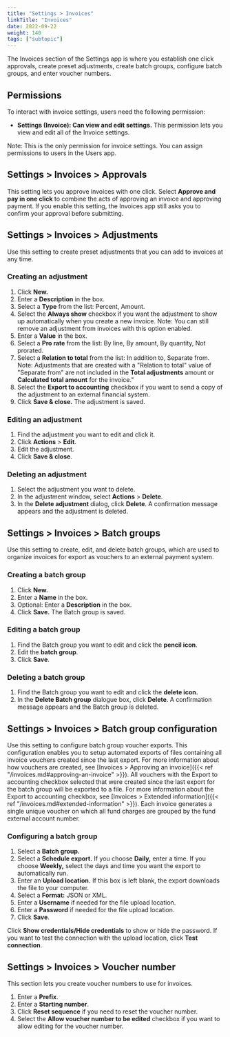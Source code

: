 ```yaml
---
title: "Settings > Invoices"
linkTitle: "Invoices"
date: 2022-09-22
weight: 140
tags: ["subtopic"]   
---
```


The Invoices section of the Settings app is where you establish one click approvals, create preset adjustments, create batch groups, configure batch groups, and enter voucher numbers. 


## Permissions

To interact with invoice settings, users need the following permission: 



*   **Settings (Invoice): Can view and edit settings.** This permission lets you view and edit all of the Invoice settings. 

Note: This is the only permission for invoice settings. You can assign permissions to users in the Users app. 


## Settings > Invoices > Approvals

This setting lets you approve invoices with one click. Select **Approve and pay in one click** to combine the acts of approving an invoice and approving payment. If you enable this setting, the Invoices app still asks you to confirm your approval before submitting. 


## Settings > Invoices > Adjustments 

Use this setting to create preset adjustments that you can add to invoices at any time. 


### Creating an adjustment



1. Click **New.** 
2. Enter a **Description** in the box. 
3. Select a **Type** from the list: Percent, Amount. 
4. Select the **Always show** checkbox if you want the adjustment to show up automatically when you create a new invoice. Note: You can still remove an adjustment from invoices with this option enabled. 
5. Enter a **Value** in the box. 
6. Select a **Pro rate** from the list: By line, By amount, By quantity, Not prorated.  
7. Select a **Relation to total** from the list: In addition to, Separate from. Note: Adjustments that are created with a "Relation to total" value of "Separate from" are not included in the **Total adjustments** amount or **Calculated total amount** for the invoice."  
8. Select the **Export to accounting** checkbox if you want to send a copy of the adjustment to an external financial system. 
9. Click **Save & close.** The adjustment is saved. 


### Editing an adjustment



1. Find the adjustment you want to edit and click it. 
2. Click **Actions** > **Edit**. 
3. Edit the adjustment. 
4. Click **Save & close**. 


### Deleting an adjustment 



1. Select the adjustment you want to delete. 
2. In the adjustment window, select **Actions** > **Delete**. 
3. In the **Delete adjustment** dialog, click **Delete**. A confirmation message appears and the adjustment is deleted. 


## Settings > Invoices > Batch groups

Use this setting to create, edit, and delete batch groups, which are used to organize invoices  for export as vouchers to an external payment system.


### Creating a batch group


1. Click **New.** 
2. Enter a **Name** in the box.
3. Optional: Enter a **Description** in the box. 
4. Click **Save.** The Batch group is saved. 


### Editing a batch group


1. Find the Batch group you want to edit and click the **pencil icon**. 
2. Edit the **batch group**. 
3. Click **Save**. 


### Deleting a batch group



1. Find the Batch group you want to edit and click the **delete icon.** 
2. In the **Delete Batch group** dialogue box, click **Delete**. A confirmation message appears and the Batch group is deleted. 


## Settings > Invoices > Batch group configuration

Use this setting to configure batch group voucher exports. This configuration enables you to setup automated exports of files containing all invoice vouchers created since the last export. For more information about how vouchers are created, see  [Invoices > Approving an invoice]({{< ref "/invoices.md#approving-an-invoice" >}}).  All vouchers with the Export to accounting checkbox selected that were created since the last export for the batch group will be exported to a file. For more information about the Export to accounting checkbox, see  [Invoices > Extended information]({{< ref "/invoices.md#extended-information" >}}).  Each invoice generates a single unique voucher on which all fund charges are grouped by the fund external account number. 



### Configuring a batch group

1. Select a **Batch group.** 
2. Select a **Schedule export.** If you choose **Daily,** enter a time. If you choose **Weekly,** select the days and time you want the export to automatically run. 
3. Enter an **Upload location.** If this box is left blank, the export downloads the file to your computer.
4. Select a **Format:** JSON or XML. 
5. Enter a **Username** if needed for the file upload location.
6. Enter a **Password** if needed for the file upload location. 
7. Click **Save**. 

Click **Show credentials/Hide credentials** to show or hide the password. If you want to test the connection with the upload location, click **Test connection**. 



## Settings > Invoices > Voucher number

This section lets you create voucher numbers to use for invoices. 



1. Enter a **Prefix**. 
2. Enter a **Starting number**.
3. Click **Reset sequence** if you need to reset the voucher number. 
4. Select the **Allow voucher number to be edited** checkbox if you want to allow editing for the voucher number. 
